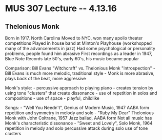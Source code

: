 MUS 307 Lecture -- 4.13.16
==

Thelonious Monk
--
Born in 1917, North Carolina
Moved to NYC, won many apollo theater competitions
Played in house band at Minton's Playhouse (workshopped many of the advancements in jazz)
Had some psychological or personality problems, people found him abrasive
First recordings as a leader in 1947, Blue Note Records
late 50's, early 60's, his music became popular

Comparison:
	Bill Evans "Witchcraft" vs. Thelonious Monk "Introspection"
		- Bill Evans is much more melodic, traditional style
		- Monk is more abrasive, plays back of the beat, more aggressive

Monk's style:
	- percussive approach to playing piano
	- creates tension by using tone "clusters" that create dissonance
	- use of repetition in solos and compositions
	- use of space
	- playful, childlike

Songs:
	- "Well You Needn't", Genius of Modern Music, 1947
		AABA form
		repetition and symmetry in melody and solo
	- "Ruby My Dear" Thelonious Monk with John Coltrane, 1957
		Jazz ballad, AABA form
		Not all music has Monk's characteristic dissonance
	- "Sweet and Lovely", Solo Monk, 1964
		repetition in melody and solo
		percussive attack during solo
		use of tone clusters

